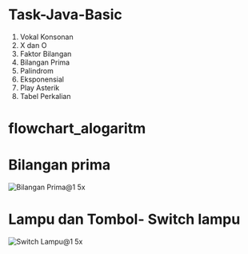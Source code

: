 # Task-Java-Basic

1. Vokal Konsonan
2. X dan O
3. Faktor Bilangan
4. Bilangan Prima
5. Palindrom
6. Eksponensial 
7. Play Asterik
8. Tabel Perkalian

# flowchart_alogaritm
# Bilangan prima

![Bilangan Prima@1 5x](https://user-images.githubusercontent.com/38674801/184942373-05721ef8-a29d-42ea-ac0f-b11c0b35b970.png)

# Lampu dan Tombol- Switch lampu
![Switch Lampu@1 5x](https://user-images.githubusercontent.com/38674801/184942356-6411ca2f-cd7c-49b8-a0f7-976821947714.png)
